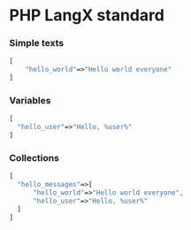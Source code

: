 # PHP LangX standard


### Simple texts
```php
[
    "hello_world"=>"Hello world everyone"
]
```


### Variables
```php
[
  "hello_user"=>"Hello, %user%"
]
```


### Collections
```php
[
  "hello_messages"=>[
      "hello_world"=>"Hello world everyone",
      "hello_user"=>"Hello, %user%"
  ]
]
```
